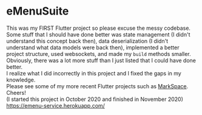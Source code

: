 # eMenuSuite
This was my FIRST Flutter project so please excuse the messy codebase.  
Some stuff that I should have done better was state management (I didn't understand this concept back then), data deserialization (I didn't understand what data models were back then), implemented a better project structure, used websockets, and made my `build` methods smaller.  
Obviously, there was a lot more stuff than I just listed that I could have done better.  
I realize what I did incorrectly in this project and I fixed the gaps in my knowledge.  
Please see some of my more recent Flutter projects such as [MarkSpace](https://github.com/christianstefaniw/markspace-client).
Cheers!  
(I started this project in October 2020 and finished in November 2020)
<br>
https://emenu-service.herokuapp.com/
